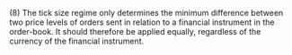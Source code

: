 (8) The tick size regime only determines the minimum difference between two price levels of orders sent in relation to a financial instrument in the order-book. It should therefore be applied equally, regardless of the currency of the financial instrument.